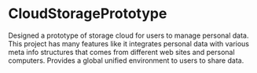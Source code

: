 CloudStoragePrototype
=====================
Designed a prototype of storage cloud for users to manage personal data. This project has many features like it integrates personal data with various meta info structures that comes from different web sites and personal computers. Provides a global unified environment to users to share data.
